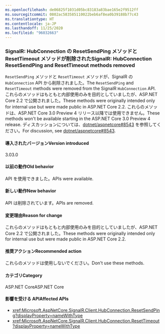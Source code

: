 ```yaml
---
ms.openlocfilehash: de06825f1031d05bc83183a83bae165e2f9512ff
ms.sourcegitcommit: 0802ac583585110022beb6af8ea0b39188b77c43
ms.translationtype: HT
ms.contentlocale: ja-JP
ms.lasthandoff: 11/25/2020
ms.locfileid: "96032663"
---
```

### <a name="signalr-hubconnection-resetsendping-and-resettimeout-methods-removed"></a><span data-ttu-id="1a4a7-101">SignalR: HubConnection の ResetSendPing メソッドと ResetTimeout メソッドが削除された</span><span class="sxs-lookup"><span data-stu-id="1a4a7-101">SignalR: HubConnection ResetSendPing and ResetTimeout methods removed</span></span>

<span data-ttu-id="1a4a7-102">`ResetSendPing` メソッドと `ResetTimeout` メソッドが、SignalR の `HubConnection` API から削除されました。</span><span class="sxs-lookup"><span data-stu-id="1a4a7-102">The `ResetSendPing` and `ResetTimeout` methods were removed from the SignalR `HubConnection` API.</span></span> <span data-ttu-id="1a4a7-103">これらのメソッドはもともと内部使用のみを目的としていましたが、ASP.NET Core 2.2 で公開されました。</span><span class="sxs-lookup"><span data-stu-id="1a4a7-103">These methods were originally intended only for internal use but were made public in ASP.NET Core 2.2.</span></span> <span data-ttu-id="1a4a7-104">これらのメソッドは、ASP.NET Core 3.0 Preview 4 リリース以降では使用できません。</span><span class="sxs-lookup"><span data-stu-id="1a4a7-104">These methods won't be available starting in the ASP.NET Core 3.0 Preview 4 release.</span></span> <span data-ttu-id="1a4a7-105">ディスカッションについては、[dotnet/aspnetcore#8543](https://github.com/dotnet/aspnetcore/issues/8543) を参照してください。</span><span class="sxs-lookup"><span data-stu-id="1a4a7-105">For discussion, see [dotnet/aspnetcore#8543](https://github.com/dotnet/aspnetcore/issues/8543).</span></span>

#### <a name="version-introduced"></a><span data-ttu-id="1a4a7-106">導入されたバージョン</span><span class="sxs-lookup"><span data-stu-id="1a4a7-106">Version introduced</span></span>

<span data-ttu-id="1a4a7-107">3.0</span><span class="sxs-lookup"><span data-stu-id="1a4a7-107">3.0</span></span>

#### <a name="old-behavior"></a><span data-ttu-id="1a4a7-108">以前の動作</span><span class="sxs-lookup"><span data-stu-id="1a4a7-108">Old behavior</span></span>

<span data-ttu-id="1a4a7-109">API を使用できました。</span><span class="sxs-lookup"><span data-stu-id="1a4a7-109">APIs were available.</span></span>

#### <a name="new-behavior"></a><span data-ttu-id="1a4a7-110">新しい動作</span><span class="sxs-lookup"><span data-stu-id="1a4a7-110">New behavior</span></span>

<span data-ttu-id="1a4a7-111">API は削除されています。</span><span class="sxs-lookup"><span data-stu-id="1a4a7-111">APIs are removed.</span></span>

#### <a name="reason-for-change"></a><span data-ttu-id="1a4a7-112">変更理由</span><span class="sxs-lookup"><span data-stu-id="1a4a7-112">Reason for change</span></span>

<span data-ttu-id="1a4a7-113">これらのメソッドはもともと内部使用のみを目的としていましたが、ASP.NET Core 2.2 で公開されました。</span><span class="sxs-lookup"><span data-stu-id="1a4a7-113">These methods were originally intended only for internal use but were made public in ASP.NET Core 2.2.</span></span>

#### <a name="recommended-action"></a><span data-ttu-id="1a4a7-114">推奨アクション</span><span class="sxs-lookup"><span data-stu-id="1a4a7-114">Recommended action</span></span>

<span data-ttu-id="1a4a7-115">これらのメソッドは使用しないでください。</span><span class="sxs-lookup"><span data-stu-id="1a4a7-115">Don't use these methods.</span></span>

#### <a name="category"></a><span data-ttu-id="1a4a7-116">カテゴリ</span><span class="sxs-lookup"><span data-stu-id="1a4a7-116">Category</span></span>

<span data-ttu-id="1a4a7-117">ASP.NET Core</span><span class="sxs-lookup"><span data-stu-id="1a4a7-117">ASP.NET Core</span></span>

#### <a name="affected-apis"></a><span data-ttu-id="1a4a7-118">影響を受ける API</span><span class="sxs-lookup"><span data-stu-id="1a4a7-118">Affected APIs</span></span>

- <xref:Microsoft.AspNetCore.SignalR.Client.HubConnection.ResetSendPing?displayProperty=nameWithType>
- <xref:Microsoft.AspNetCore.SignalR.Client.HubConnection.ResetTimeout?displayProperty=nameWithType>

<!--

#### Affected APIs

- `M:Microsoft.AspNetCore.SignalR.Client.HubConnection.ResetSendPing`
- `M:Microsoft.AspNetCore.SignalR.Client.HubConnection.ResetTimeout`

-->
